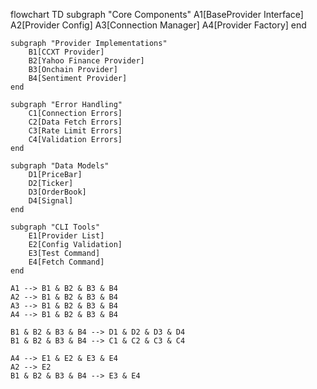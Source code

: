 flowchart TD
    subgraph "Core Components"
        A1[BaseProvider Interface]
        A2[Provider Config]
        A3[Connection Manager]
        A4[Provider Factory]
    end

    subgraph "Provider Implementations"
        B1[CCXT Provider]
        B2[Yahoo Finance Provider]
        B3[Onchain Provider]
        B4[Sentiment Provider]
    end

    subgraph "Error Handling"
        C1[Connection Errors]
        C2[Data Fetch Errors]
        C3[Rate Limit Errors]
        C4[Validation Errors]
    end

    subgraph "Data Models"
        D1[PriceBar]
        D2[Ticker]
        D3[OrderBook]
        D4[Signal]
    end

    subgraph "CLI Tools"
        E1[Provider List]
        E2[Config Validation]
        E3[Test Command]
        E4[Fetch Command]
    end

    A1 --> B1 & B2 & B3 & B4
    A2 --> B1 & B2 & B3 & B4
    A3 --> B1 & B2 & B3 & B4
    A4 --> B1 & B2 & B3 & B4

    B1 & B2 & B3 & B4 --> D1 & D2 & D3 & D4
    B1 & B2 & B3 & B4 --> C1 & C2 & C3 & C4

    A4 --> E1 & E2 & E3 & E4
    A2 --> E2
    B1 & B2 & B3 & B4 --> E3 & E4